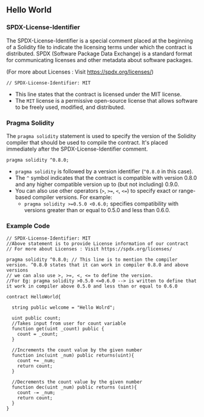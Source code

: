 ## Hello World

### SPDX-License-Identifier

The SPDX-License-Identifier is a special comment placed at the beginning of a Solidity file to indicate the licensing terms under which the contract is distributed. SPDX (Software Package Data Exchange) is a standard format for communicating licenses and other metadata about software packages.

(For more about Licenses : Visit https://spdx.org/licenses/)


```solidity
// SPDX-License-Identifier: MIT
```
- This line states that the contract is licensed under the MIT license. 
- The `MIT` license is a permissive open-source license that allows software to be freely used, modified, and distributed.

### Pragma Solidity

The `pragma solidity` statement is used to specify the version of the Solidity compiler that should be used to compile the contract. It's placed immediately after the SPDX-License-Identifier comment.


```solidity
pragma solidity ^0.8.0;
```
- `pragma solidity` is followed by a version identifier (`^0.8.0` in this case).
- The `^` symbol indicates that the contract is compatible with version 0.8.0 and any higher compatible version up to (but not including) 0.9.0.
- You can also use other operators (`>`, `>=`, `<`, `<=`) to specify exact or range-based compiler versions. For example:
  - `pragma solidity >=0.5.0 <0.6.0;` specifies compatibility with versions greater than or equal to 0.5.0 and less than 0.6.0.

### Example Code
```solidity
// SPDX-License-Identifier: MIT 
//Above statement is to provide License information of our contract
// For more about Licenses : Visit https://spdx.org/licenses/

pragma solidity ^0.8.0; // This line is to mention the compiler version. ^0.8.0 states that it can work in compiler 0.8.0 and above versions
// we can also use >, >=, <, <= to define the version. 
//For Eg: pragma solidity >0.5.0 <=0.6.0 --> is written to define that it work in compiler above 0.5.0 and less than or equal to 0.6.0

contract HelloWorld{

  string public welcome = "Hello Wolrd";

  uint public count;
  //Takes input from user for count variable
  function get(uint _count) public {
    count = _count;
  }

  //Increments the count value by the given number
  function inc(uint _num) public returns(uint){
    count += _num;
    return count;
  }

  //Decrements the count value by the given number
  function dec(uint _num) public returns (uint){
    count -= _num;
    return count;
  }
}
```

 
  
